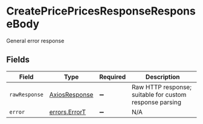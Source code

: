 # CreatePricePricesResponseResponseBody

General error response


## Fields

| Field                                                   | Type                                                    | Required                                                | Description                                             |
| ------------------------------------------------------- | ------------------------------------------------------- | ------------------------------------------------------- | ------------------------------------------------------- |
| `rawResponse`                                           | [AxiosResponse](https://axios-http.com/docs/res_schema) | :heavy_minus_sign:                                      | Raw HTTP response; suitable for custom response parsing |
| `error`                                                 | [errors.ErrorT](../../../sdk/models/errors/errort.md)   | :heavy_minus_sign:                                      | N/A                                                     |